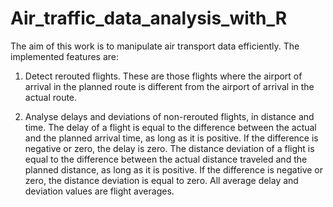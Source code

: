 # Air_traffic_data_analysis_with_R

The aim of this work is to manipulate air transport data efficiently. The implemented features are:

1. Detect rerouted flights. These are those flights where the airport of arrival in the planned route is different from the airport of arrival in the actual route.

2. Analyse delays and deviations of non-rerouted flights, in distance and time. The delay of a flight is equal to the difference between the actual and the planned arrival time, as long as it is positive. If the difference is negative or zero, the delay is zero. The distance deviation of a flight is equal to the difference between the actual distance traveled and the planned distance, as long as it is positive. If the difference is negative or zero, the distance deviation is equal to zero. All average delay and deviation values are flight averages.
